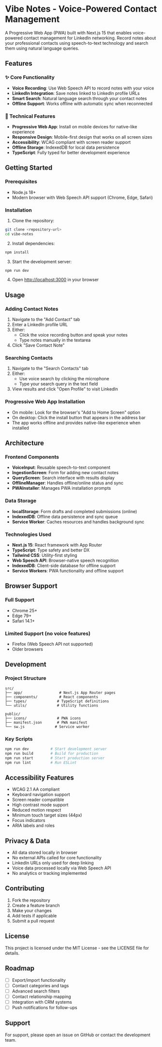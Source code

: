 # Vibe Notes - Voice-Powered Contact Management

A Progressive Web App (PWA) built with Next.js 15 that enables voice-powered contact management for LinkedIn networking. Record notes about your professional contacts using speech-to-text technology and search them using natural language queries.

## Features

### ✨ Core Functionality
- **Voice Recording**: Use Web Speech API to record notes with your voice
- **LinkedIn Integration**: Save notes linked to LinkedIn profile URLs
- **Smart Search**: Natural language search through your contact notes
- **Offline Support**: Works offline with automatic sync when reconnected

### 🚀 Technical Features
- **Progressive Web App**: Install on mobile devices for native-like experience
- **Responsive Design**: Mobile-first design that works on all screen sizes
- **Accessibility**: WCAG compliant with screen reader support
- **Offline Storage**: IndexedDB for local data persistence
- **TypeScript**: Fully typed for better development experience

## Getting Started

### Prerequisites
- Node.js 18+ 
- Modern browser with Web Speech API support (Chrome, Edge, Safari)

### Installation

1. Clone the repository:
```bash
git clone <repository-url>
cd vibe-notes
```

2. Install dependencies:
```bash
npm install
```

3. Start the development server:
```bash
npm run dev
```

4. Open [http://localhost:3000](http://localhost:3000) in your browser

## Usage

### Adding Contact Notes
1. Navigate to the "Add Contact" tab
2. Enter a LinkedIn profile URL
3. Either:
   - Click the voice recording button and speak your notes
   - Type notes manually in the textarea
4. Click "Save Contact Note"

### Searching Contacts
1. Navigate to the "Search Contacts" tab
2. Either:
   - Use voice search by clicking the microphone
   - Type your search query in the text field
3. View results and click "Open Profile" to visit LinkedIn

### Progressive Web App Installation
- On mobile: Look for the browser's "Add to Home Screen" option
- On desktop: Click the install button that appears in the address bar
- The app works offline and provides native-like experience when installed

## Architecture

### Frontend Components
- **VoiceInput**: Reusable speech-to-text component
- **IngestionScreen**: Form for adding new contact notes
- **QueryScreen**: Search interface with results display
- **OfflineManager**: Handles offline/online status and sync
- **PWAInstaller**: Manages PWA installation prompts

### Data Storage
- **localStorage**: Form drafts and completed submissions (online)
- **IndexedDB**: Offline data persistence and sync queue
- **Service Worker**: Caches resources and handles background sync

### Technologies Used
- **Next.js 15**: React framework with App Router
- **TypeScript**: Type safety and better DX
- **Tailwind CSS**: Utility-first styling
- **Web Speech API**: Browser-native speech recognition
- **IndexedDB**: Client-side database for offline support
- **Service Workers**: PWA functionality and offline support

## Browser Support

### Full Support
- Chrome 25+
- Edge 79+
- Safari 14.1+

### Limited Support (no voice features)
- Firefox (Web Speech API not supported)
- Older browsers

## Development

### Project Structure
```
src/
├── app/                 # Next.js App Router pages
├── components/          # React components
├── types/              # TypeScript definitions
└── utils/              # Utility functions

public/
├── icons/              # PWA icons
├── manifest.json       # PWA manifest
└── sw.js              # Service worker
```

### Key Scripts
```bash
npm run dev          # Start development server
npm run build        # Build for production
npm run start        # Start production server
npm run lint         # Run ESLint
```

## Accessibility Features

- WCAG 2.1 AA compliant
- Keyboard navigation support
- Screen reader compatible
- High contrast mode support
- Reduced motion respect
- Minimum touch target sizes (44px)
- Focus indicators
- ARIA labels and roles

## Privacy & Data

- All data stored locally in browser
- No external APIs called for core functionality
- LinkedIn URLs only used for deep linking
- Voice data processed locally via Web Speech API
- No analytics or tracking implemented

## Contributing

1. Fork the repository
2. Create a feature branch
3. Make your changes
4. Add tests if applicable
5. Submit a pull request

## License

This project is licensed under the MIT License - see the LICENSE file for details.

## Roadmap

- [ ] Export/import functionality
- [ ] Contact categories and tags
- [ ] Advanced search filters
- [ ] Contact relationship mapping
- [ ] Integration with CRM systems
- [ ] Push notifications for follow-ups

## Support

For support, please open an issue on GitHub or contact the development team.